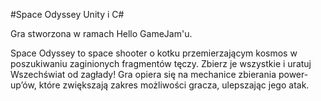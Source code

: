 #Space Odyssey
Unity i C#

Gra stworzona w ramach Hello GameJam'u.

Space Odyssey to space shooter o kotku przemierzającym kosmos w poszukiwaniu zaginionych fragmentów tęczy. 
Zbierz je wszystkie i uratuj Wszechświat od zagłady!
Gra opiera się na mechanice zbierania power-up’ów, które zwiększają zakres możliwości gracza, ulepszając jego atak. 
